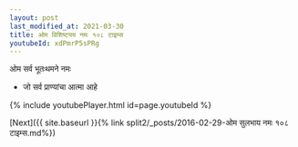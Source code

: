 ```yaml
---
layout: post
last_modified_at: 2021-03-30
title: ओम विशिष्टयय नमः १०८ टाइम्स
youtubeId: xdPmrP5sPRg
---
```

 
 
 ओम सर्व भूतःथमने नमः  
 
 -  जो सर्व प्राण्यांचा आत्मा आहे 
 
  
 
  
 
 
 
 
 
 


{% include youtubePlayer.html id=page.youtubeId %}
 
[Next]({{ site.baseurl }}{% link  split2/_posts/2016-02-29-ओम सुलभाय नमः १०८ टाइम्स.md%})
 
